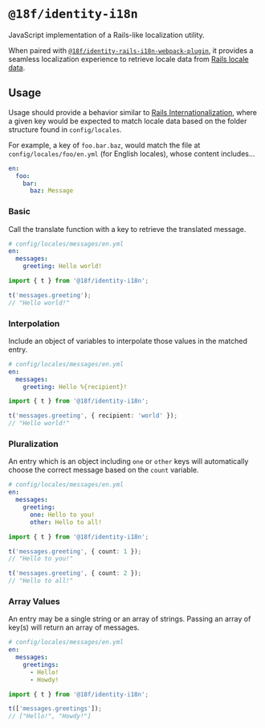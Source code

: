 # `@18f/identity-i18n`

JavaScript implementation of a Rails-like localization utility.

When paired with [`@18f/identity-rails-i18n-webpack-plugin`](https://github.com/18F/identity-idp/tree/main/app/javascript/packages/rails-i18n-webpack-plugin), it provides a seamless localization experience to retrieve locale data from [Rails locale data](https://github.com/18F/identity-idp/tree/main/config/locales).

## Usage

Usage should provide a behavior similar to [Rails Internationalization](https://guides.rubyonrails.org/i18n.html), where a given key would be expected to match locale data based on the folder structure found in `config/locales`.

For example, a key of `foo.bar.baz`, would match the file at `config/locales/foo/en.yml` (for English locales), whose content includes...

```yml
en:
  foo:
    bar:
      baz: Message
```

### Basic

Call the translate function with a key to retrieve the translated message.

```yml
# config/locales/messages/en.yml
en:
  messages:
    greeting: Hello world!
```

```ts
import { t } from '@18f/identity-i18n';

t('messages.greeting');
// "Hello world!"
```

### Interpolation

Include an object of variables to interpolate those values in the matched entry.

```yml
# config/locales/messages/en.yml
en:
  messages:
    greeting: Hello %{recipient}!
```

```ts
import { t } from '@18f/identity-i18n';

t('messages.greeting', { recipient: 'world' });
// "Hello world!"
```

### Pluralization

An entry which is an object including `one` or `other` keys will automatically choose the correct message based on the `count` variable.

```yml
# config/locales/messages/en.yml
en:
  messages:
    greeting:
      one: Hello to you!
      other: Hello to all!
```

```ts
import { t } from '@18f/identity-i18n';

t('messages.greeting', { count: 1 });
// "Hello to you!"

t('messages.greeting', { count: 2 });
// "Hello to all!"
```

### Array Values

An entry may be a single string or an array of strings. Passing an array of key(s) will return an array of messages.

```yml
# config/locales/messages/en.yml
en:
  messages:
    greetings:
      - Hello!
      - Howdy!
```

```ts
import { t } from '@18f/identity-i18n';

t(['messages.greetings']);
// ["Hello!", "Howdy!"]
```

